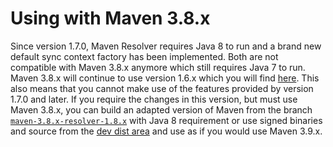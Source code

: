 # Using with Maven 3.8.x
<!--
Licensed to the Apache Software Foundation (ASF) under one
or more contributor license agreements.  See the NOTICE file
distributed with this work for additional information
regarding copyright ownership.  The ASF licenses this file
to you under the Apache License, Version 2.0 (the
"License"); you may not use this file except in compliance
with the License.  You may obtain a copy of the License at

    http://www.apache.org/licenses/LICENSE-2.0

Unless required by applicable law or agreed to in writing,
software distributed under the License is distributed on an
"AS IS" BASIS, WITHOUT WARRANTIES OR CONDITIONS OF ANY
KIND, either express or implied.  See the License for the
specific language governing permissions and limitations
under the License.
-->

Since version 1.7.0, Maven Resolver requires Java 8 to run and a brand new default sync context
factory has been implemented. Both are not compatible with Maven 3.8.x anymore which still requires
Java 7 to run. Maven 3.8.x will continue to use version 1.6.x which you will find
[here](/resolver-archives/resolver-1.6.3/).
This also means that you cannot make use of the features provided by version 1.7.0 and later.
If you require the changes in this version, but must use Maven 3.8.x, you can build an adapted version
of Maven from the branch [`maven-3.8.x-resolver-1.8.x`](https://github.com/apache/maven/tree/maven-3.8.x-resolver-1.8.x)
with Java 8 requirement or use signed binaries and source from the [dev dist area](https://dist.apache.org/repos/dist/dev/maven/maven-3/3.8.x-resolver-1.8.x/)
and use as if you would use Maven 3.9.x.
